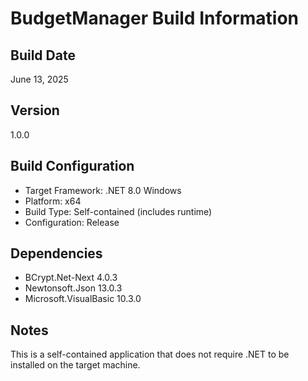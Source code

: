 ﻿# BudgetManager Build Information

## Build Date
June 13, 2025

## Version
1.0.0

## Build Configuration
- Target Framework: .NET 8.0 Windows
- Platform: x64
- Build Type: Self-contained (includes runtime)
- Configuration: Release

## Dependencies
- BCrypt.Net-Next 4.0.3
- Newtonsoft.Json 13.0.3
- Microsoft.VisualBasic 10.3.0

## Notes
This is a self-contained application that does not require .NET to be installed on the target machine.
